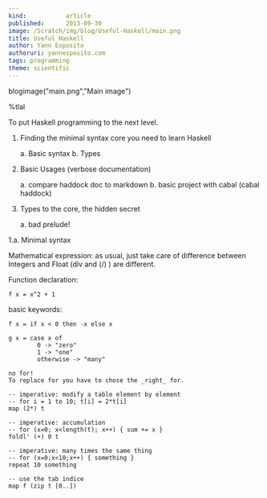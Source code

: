 ```yaml
---
kind:           article
published:      2013-09-30
image: /Scratch/img/blog/Useful-Haskell/main.png
title: Useful Haskell
author: Yann Esposito
authoruri: yannesposito.com
tags: programming
theme: scientific
---
```

blogimage("main.png","Main image")

<div class="intro">


%tlal

</div>

To put Haskell programming to the next level.

1. Finding the minimal syntax core you need to learn Haskell

    a. Basic syntax
    b. Types

2. Basic Usages (verbose documentation)

    a. compare haddock doc to markdown
    b. basic project with cabal (cabal haddock)

3. Types to the core, the hidden secret

    a. bad prelude!


1.a. Minimal syntax

Mathematical expression: as usual, just take care of difference between
Integers and Float (div and (/) ) are different.

Function declaration:

    f x = x^2 + 1

basic keywords:

    f x = if x < 0 then -x else x

    g x = case x of
            0 -> "zero"
            1 -> "one"
            otherwise -> "many"

    no for!
    To replace for you have to chose the _right_ for.

    -- imperative: modify a table element by element
    -- for i = 1 to 10; t[i] = 2*t[i]
    map (2*) t

    -- imperative: accumulation
    -- for (x=0; x<length(t); x++) { sum += x }
    foldl' (+) 0 t

    -- imperative: many times the same thing
    -- for (x=0;x<10;x++) { something }
    repeat 10 something

    -- use the tab indice
    map f (zip t [0..])

